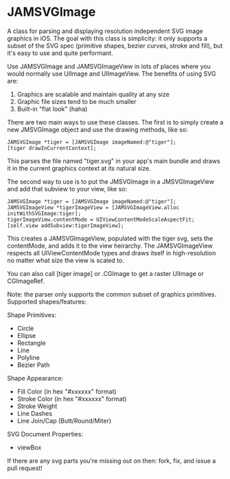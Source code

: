 JAMSVGImage
===========

A class for parsing and displaying resolution independent SVG image graphics in iOS. The goal with this class is simplicity: it only supports a subset of the SVG spec (primitive shapes, bezier curves, stroke and fill), but it's easy to use and quite performant.

Use JAMSVGImage and JAMSVGImageView in lots of places where you would normally use UIImage and UIImageView. The benefits of using SVG are:

1. Graphics are scalable and maintain quality at any size
2. Graphic file sizes tend to be much smaller
3. Built-in "flat look" (haha)

There are two main ways to use these classes. The first is to simply create a new JMSVGImage object and use the drawing methods, like so:

    JAMSVGImage *tiger = [JAMSVGImage imageNamed:@"tiger"];
    [tiger drawInCurrentContext];

This parses the file named "tiger.svg" in your app's main bundle and draws it in the current graphics context at its natural size.

The second way to use is to put the JMSVGImage in a JMSVGImageView and add that subview to your view, like so:

    JAMSVGImage *tiger = [JAMSVGImage imageNamed:@"tiger"];
    JAMSVGImageView *tigerImageView = [JAMSVGImageView.alloc initWithSVGImage:tiger];
    tigerImageView.contentMode = UIViewContentModeScaleAspectFit;
    [self.view addSubview:tigerImageView];

This creates a JAMSVGImageView, populated with the tiger svg, sets the contentMode, and adds it to the view heirarchy. The JAMSVGImageView respects all UIViewContentMode types and draws itself in high-resolution no matter what size the view is scaled to.

You can also call [tiger image] or .CGImage to get a raster UIImage or CGImageRef.

Note: the parser only supports the common subset of graphics primitives. Supported shapes/features:

Shape Primitives:
- Circle
- Ellipse
- Rectangle
- Line
- Polyline
- Bezier Path

Shape Appearance:
- Fill Color (in hex "#xxxxxx" format)
- Stroke Color (in hex "#xxxxxx" format)
- Stroke Weight
- Line Dashes
- Line Join/Cap (Butt/Round/Miter)

SVG Document Properties:
- viewBox

If there are any svg parts you're missing out on then: fork, fix, and issue a pull request!
